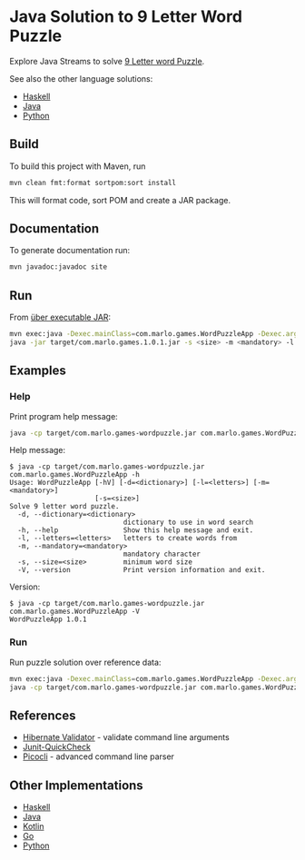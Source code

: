 # Java Solution to 9 Letter Word Puzzle

Explore Java Streams to solve [9 Letter word Puzzle](https://nineletterword.tompaton.com/adevcrsoi/).

See also the other language solutions:

* [Haskell](https://gitlab.com/frankhjung1/haskell-wordpuzzle)
* [Java](https://gitlab.com/frankhjung1/java-wordpuzzle)
* [Python](https://gitlab.com/frankhjung1/python-wordpuzzle)

## Build

To build this project with Maven, run

```bash
mvn clean fmt:format sortpom:sort install
```

This will format code, sort POM and create a JAR package.

## Documentation

To generate documentation run:

```bash
mvn javadoc:javadoc site
```

## Run

From [über executable JAR](https://maven.apache.org/plugins/maven-shade-plugin/examples/executable-jar.html):

```bash
mvn exec:java -Dexec.mainClass=com.marlo.games.WordPuzzleApp -Dexec.args="-s <size> -m <mandatory> -l <letters> [-d <dictionary>]"
java -jar target/com.marlo.games.1.0.1.jar -s <size> -m <mandatory> -l <letters> [-d <dictionary>]
```

## Examples

### Help

Print program help message:

```bash
java -cp target/com.marlo.games-wordpuzzle.jar com.marlo.games.WordPuzzleApp -h
```

Help message:

```text
$ java -cp target/com.marlo.games-wordpuzzle.jar com.marlo.games.WordPuzzleApp -h
Usage: WordPuzzleApp [-hV] [-d=<dictionary>] [-l=<letters>] [-m=<mandatory>]
                     [-s=<size>]
Solve 9 letter word puzzle.
  -d, --dictionary=<dictionary>
                            dictionary to use in word search
  -h, --help                Show this help message and exit.
  -l, --letters=<letters>   letters to create words from
  -m, --mandatory=<mandatory>
                            mandatory character
  -s, --size=<size>         minimum word size
  -V, --version             Print version information and exit.
```

Version:

```text
$ java -cp target/com.marlo.games-wordpuzzle.jar com.marlo.games.WordPuzzleApp -V
WordPuzzleApp 1.0.1
```

### Run

Run puzzle solution over reference data:

```bash
mvn exec:java -Dexec.mainClass=com.marlo.games.WordPuzzleApp -Dexec.args="-m c -l adevcrsoi"
java -cp target/com.marlo.games-wordpuzzle.jar com.marlo.games.WordPuzzleApp -m c -l adevcrsoi
```

## References

* [Hibernate Validator](https://hibernate.org/validator/documentation/getting-started/) - validate command line arguments
* [Junit-QuickCheck](https://github.com/pholser/junit-quickcheck)
* [Picocli](https://picocli.info/) - advanced command line parser

## Other Implementations

* [Haskell](https://gitlab.com/frankhjung1/haskell-wordpuzzle)
* [Java](https://gitlab.com/frankhjung1/java-wordpuzzle)
* [Kotlin](https://gitlab.com/frankhjung1/kotlin-wordpuzzle)
* [Go](https://gitlab.com/frankhjung1/go-wordpuzzle)
* [Python](https://gitlab.com/frankhjung1/python-wordpuzzle)

